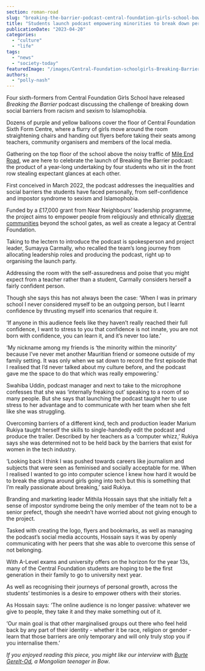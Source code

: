 ```yaml
---
section: roman-road
slug: "breaking-the-barrier-podcast-central-foundation-girls-school-bow"
title: "Students launch podcast empowering minorities to break down personal barriers"
publicationDate: "2023-04-20"
categories: 
  - "culture"
  - "life"
tags: 
  - "news"
  - "society-today"
featuredImage: "/images/Central-Foundation-schoolgirls-Breaking-Barrier-podcast.jpg"
authors: 
  - "polly-nash"
---
```


Four sixth-formers from Central Foundation Girls School have released _Breaking the Barrier_ podcast discussing the challenge of breaking down social barriers from racism and sexism to Islamophobia.

Dozens of purple and yellow balloons cover the floor of Central Foundation Sixth Form Centre, where a flurry of girls move around the room straightening chairs and handing out flyers before taking their seats among teachers, community organisers and members of the local media. 

Gathering on the top floor of the school above the noisy traffic of [Mile End Road](https://romanroadlondon.com/captain-cooks-east-london-home-on-mile-end-road/), we are here to celebrate the launch of Breaking the Barrier podcast: the product of a year-long undertaking by four students who sit in the front row stealing expectant glances at each other.

First conceived in March 2022, the podcast addresses the inequalities and social barriers the students have faced personally, from self-confidence and impostor syndrome to sexism and Islamophobia. 

Funded by a £17,000 grant from Near Neighbours’ leadership programme, the project aims to empower people from religiously and ethnically [diverse communities](https://romanroadlondon.com/adaptive-beauty-shopfront-mosques/) beyond the school gates, as well as create a legacy at Central Foundation. 

Taking to the lectern to introduce the podcast is spokesperson and project leader, Sumayya Carmally, who recalled the team’s long journey from allocating leadership roles and producing the podcast, right up to organising the launch party. 

Addressing the room with the self-assuredness and poise that you might expect from a teacher rather than a student, Carmally considers herself a fairly confident person. 

Though she says this has not always been the case: ‘When I was in primary school I never considered myself to be an outgoing person, but I learnt confidence by thrusting myself into scenarios that require it. 

‘If anyone in this audience feels like they haven’t really reached their full confidence, I want to stress to you that confidence is not innate, you are not born with confidence, you can learn it, and it’s never too late.’

‘My nickname among my friends is ‘the minority within the minority’ because I’ve never met another Mauritian friend or someone outside of my family setting. It was only when we sat down to record the first episode that I realised that I’d never talked about my culture before, and the podcast gave me the space to do that which was really empowering.’

Swahiba Uddin, podcast manager and next to take to the microphone confesses that she was ‘internally freaking out’ speaking to a room of so many people. But she says that launching the podcast taught her to use stress to her advantage and to communicate with her team when she felt like she was struggling. 

Overcoming barriers of a different kind, tech and production leader Marium Rukiya taught herself the skills to single-handedly edit the podcast and produce the trailer. Described by her teachers as a ‘computer whizz,’ Rukiya says she was determined not to be held back by the barriers that exist for women in the tech industry.  

‘Looking back I think I was pushed towards careers like journalism and subjects that were seen as feminised and socially acceptable for me. When I realised I wanted to go into computer science I knew how hard it would be to break the stigma around girls going into tech but this is something that I’m really passionate about breaking,’ said Rukiya. 

Branding and marketing leader Mithila Hossain says that she initially felt a sense of impostor syndrome being the only member of the team not to be a senior prefect, though she needn’t have worried about not giving enough to the project. 

Tasked with creating the logo, flyers and bookmarks, as well as managing the podcast’s social media accounts, Hossain says it was by openly communicating with her peers that she was able to overcome this sense of not belonging. 

With A-Level exams and university offers on the horizon for the year 13s, many of the Central Foundation students are hoping to be the first generation in their family to go to university next year. 

As well as recognising their journeys of personal growth, across the students’ testimonies is a desire to empower others with their stories. 

As Hossain says: ‘The online audience is no longer passive: whatever we give to people, they take it and they make something out of it. 

‘Our main goal is that other marginalised groups out there who feel held back by any part of their identity - whether it be race, religion or gender - learn that those barriers are only temporary and will only truly stop you if you internalise them.’ 

_If you_ _enjoyed reading this piece, you might like our interview with [Burte Gerelt-Od](https://romanroadlondon.com/burte-gerelt-od-mongolian-east-end-interview/), a Mongolian teenager in Bow_.


